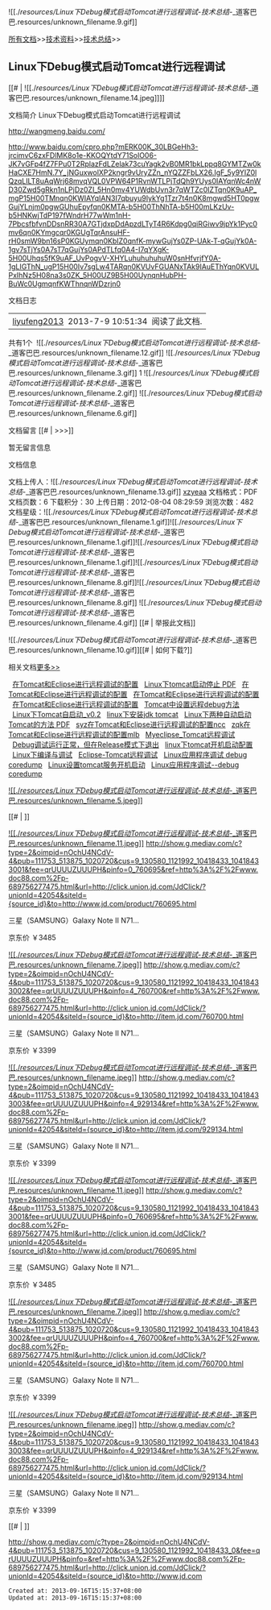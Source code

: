
![[./_resources/Linux下Debug模式启动Tomcat进行远程调试_-_技术总结_-_道客巴巴.resources/unknown_filename.9.gif]]

[所有文档](http://www.doc88.com/list.html)\>>[技术资料](http://www.doc88.com/list-443.html)\>>[技术总结](http://www.doc88.com/list-542.html)\>>

## Linux下Debug模式启动Tomcat进行远程调试

[[# | ![[./_resources/Linux下Debug模式启动Tomcat进行远程调试_-_技术总结_-_道客巴巴.resources/unknown_filename.14.jpeg]]]]

文档简介
Linux下Debug模式启动Tomcat进行远程调试

 <http://wangmeng.baidu.com/> 

<http://www.baidu.com/cpro.php?mERK00K_30LBGeHh3-jrcimvC6zxFDlMK8o1e-KKOQYtdY71SolO06-JK7vGFp4fZ7FPu0T2RplazFdLZelak73cuYagk2vB0MR1bkLppq8GYMTZw0kHaCXE7HmN.7Y_jNGuxwolXP2kngr9vUryZZn_nYQZZFbLX26.IgF_5y9YIZ0lQzqLILT8uAqWrj68mvqVQL0VPW64P1RvnWTLPjTdQh9YUys0IAYqnWc4nWD30Zwd5gRkn1nLPjDz0ZI_5Hn0mv4YUWdbUvn3r7qWTZc0IZTqn0K9uAP_mgP15H00TMnqn0KWIAYqIAN3I7qbuyu9IykYg1Tzr7t4n0K8mgwd5HT0pgwGujYLnjm0pgwGUhuEpyfqn0KMTA-b5H00ThNhTA-b5H00mLKzUv-b5HNKwjTdP197fWndrH77wWm1nH-7PbcsfbfvnDDsnRR30A7GTjdxpDdApzdLTyT4R6Kdpg0qiRGiwv9jpYk1Pyc0mv6qn0KYmgcqr0KGUgTqrAnsuHF-rH0smW9bn16sP0KGUymqn0KbIZ0qnfK-mywGujYs0ZP-UAk-T-qGujYk0A-1gv7sTjYs0A7sT7qGujYs0APdTLfq0A4-I7qYXgK-5H00Uhqs5fK9uAF_UvPogvV-XHYLuhuhuhuhuW0snHfvrjfY0A-1gLIGThN_ugP15H00Iv7sgLw4TARqn0KVUvFGUANxTAk9IAuEThYqn0KVULPxIhNz5H08na3s0ZK_5H00UZ9B5H00UynqnHubPH-BuWc0UgmqnfKWThnqnWDzrjn0>

文档日志

|     |
| --- |
| [liyufeng2013](http://www.doc88.com/liyufeng2013)  2013-7-9 10:51:34  阅读了此文档. |

共有1个  ![[./_resources/Linux下Debug模式启动Tomcat进行远程调试_-_技术总结_-_道客巴巴.resources/unknown_filename.12.gif]]  ![[./_resources/Linux下Debug模式启动Tomcat进行远程调试_-_技术总结_-_道客巴巴.resources/unknown_filename.3.gif]] 1 ![[./_resources/Linux下Debug模式启动Tomcat进行远程调试_-_技术总结_-_道客巴巴.resources/unknown_filename.2.gif]]  ![[./_resources/Linux下Debug模式启动Tomcat进行远程调试_-_技术总结_-_道客巴巴.resources/unknown_filename.6.gif]] 

文档留言 [[# | \>>>]]

暂无留言信息

文档信息

文档上传人：![[./_resources/Linux下Debug模式启动Tomcat进行远程调试_-_技术总结_-_道客巴巴.resources/unknown_filename.13.gif]] [xzyeaa](http://www.doc88.com/xzyeaa)
文档格式：PDF
文档页数：6
下载积分：30
上传日期：2012-08-04 08:29:59
浏览次数：482
文档星级：![[./_resources/Linux下Debug模式启动Tomcat进行远程调试_-_技术总结_-_道客巴巴.resources/unknown_filename.1.gif]]![[./_resources/Linux下Debug模式启动Tomcat进行远程调试_-_技术总结_-_道客巴巴.resources/unknown_filename.1.gif]]![[./_resources/Linux下Debug模式启动Tomcat进行远程调试_-_技术总结_-_道客巴巴.resources/unknown_filename.1.gif]]![[./_resources/Linux下Debug模式启动Tomcat进行远程调试_-_技术总结_-_道客巴巴.resources/unknown_filename.8.gif]]![[./_resources/Linux下Debug模式启动Tomcat进行远程调试_-_技术总结_-_道客巴巴.resources/unknown_filename.8.gif]]
![[./_resources/Linux下Debug模式启动Tomcat进行远程调试_-_技术总结_-_道客巴巴.resources/unknown_filename.4.gif]] [[# | 举报此文档]]

![[./_resources/Linux下Debug模式启动Tomcat进行远程调试_-_技术总结_-_道客巴巴.resources/unknown_filename.10.gif]][[# | 如何下载?]]

相关文档[更多>>](http://www.doc88.com/tag/Linux%E4%B8%8BDebug%E6%A8%A1%E5%BC%8F%E5%90%AF%E5%8A%A8Tomcat%E8%BF%9B%E8%A1%8C%E8%BF%9C%E7%A8%8B%E8%B0%83%E8%AF%95)

  [在Tomcat和Eclipse进行远程调试的配置](http://www.doc88.com/p-149668770906.html)
  [Linux下tomcat启动停止 PDF](http://www.doc88.com/p-117697026961.html)
  [在Tomcat和Eclipse进行远程调试的配置](http://www.doc88.com/p-239796551732.html)
  [在Tomcat和Eclipse进行远程调试的配置](http://www.doc88.com/p-196575919949.html)
  [在Tomcat和Eclipse进行远程调试的配置](http://www.doc88.com/p-300948799947.html)
  [Tomcat中设置远程debug方法](http://www.doc88.com/p-3488702370591.html)
  [Linux下Tomcat自启动\_v0.2](http://www.doc88.com/p-7793986738572.html)
  [linux下安装jdk tomcat](http://www.doc88.com/p-279835000082.html)
  [Linux下两种自动启动Tomcat的方法 PDF](http://www.doc88.com/p-990310323635.html)
  [syz在Tomcat和Eclipse进行远程调试的配置ncc](http://www.doc88.com/p-618600896579.html)
  [zqk在Tomcat和Eclipse进行远程调试的配置mlb](http://www.doc88.com/p-150260843959.html)
  [Myeclipse\_Tomcat远程调试](http://www.doc88.com/p-130783768699.html)
  [Debug调试运行正常，但在Release模式下退出](http://www.doc88.com/p-775865707155.html)
  [linux下tomcat开机启动配置](http://www.doc88.com/p-374884957071.html)
  [Linux下编译与调试](http://www.doc88.com/p-867117313823.html)
  [Eclipse-Tomcat远程调试](http://www.doc88.com/p-674606335962.html)
  [Linux应用程序调试 debug coredump](http://www.doc88.com/p-776496772412.html)
  [Linux设置tomcat服务开机启动](http://www.doc88.com/p-782446881958.html)
  [Linux应用程序调试--debug coredump](http://www.doc88.com/p-713752523841.html)

[![[./_resources/Linux下Debug模式启动Tomcat进行远程调试_-_技术总结_-_道客巴巴.resources/unknown_filename.5.jpeg]]](http://show.g.mediav.com/c?type=2&oimpid=nOchU4NCdV-4&pub=111753_513875_1020720&cus=9_130580_1121992_10418433_0&fee=qrUUUUZUUUPH&pinfo=&ref=http%3A%2F%2Fwww.doc88.com%2Fp-689756277475.html&url=http://click.union.jd.com/JdClick/?unionId=42054&siteId={source_id}&to=http://www.jd.com)

[[# | ]]

[![[./_resources/Linux下Debug模式启动Tomcat进行远程调试_-_技术总结_-_道客巴巴.resources/unknown_filename.11.jpeg]]](http://show.g.mediav.com/c?type=2&oimpid=nOchU4NCdV-4&pub=111753_513875_1020720&cus=9_130580_1121992_10418433_10418433001&fee=qrUUUUZUUUPH&pinfo=0_760695&ref=http%3A%2F%2Fwww.doc88.com%2Fp-689756277475.html&url=http://click.union.jd.com/JdClick/?unionId=42054&siteId={source_id}&to=http://www.jd.com/product/760695.html)
<http://show.g.mediav.com/c?type=2&oimpid=nOchU4NCdV-4&pub=111753_513875_1020720&cus=9_130580_1121992_10418433_10418433001&fee=qrUUUUZUUUPH&pinfo=0_760695&ref=http%3A%2F%2Fwww.doc88.com%2Fp-689756277475.html&url=http://click.union.jd.com/JdClick/?unionId=42054&siteId={source_id}&to=http://www.jd.com/product/760695.html>

三星（SAMSUNG）Galaxy Note II N71...

京东价
￥3485

[![[./_resources/Linux下Debug模式启动Tomcat进行远程调试_-_技术总结_-_道客巴巴.resources/unknown_filename.7.jpeg]]](http://show.g.mediav.com/c?type=2&oimpid=nOchU4NCdV-4&pub=111753_513875_1020720&cus=9_130580_1121992_10418433_10418433002&fee=qrUUUUZUUUPH&pinfo=4_760700&ref=http%3A%2F%2Fwww.doc88.com%2Fp-689756277475.html&url=http://click.union.jd.com/JdClick/?unionId=42054&siteId={source_id}&to=http://item.jd.com/760700.html)
<http://show.g.mediav.com/c?type=2&oimpid=nOchU4NCdV-4&pub=111753_513875_1020720&cus=9_130580_1121992_10418433_10418433002&fee=qrUUUUZUUUPH&pinfo=4_760700&ref=http%3A%2F%2Fwww.doc88.com%2Fp-689756277475.html&url=http://click.union.jd.com/JdClick/?unionId=42054&siteId={source_id}&to=http://item.jd.com/760700.html>

三星（SAMSUNG）Galaxy Note II N71...

京东价
￥3399

[![[./_resources/Linux下Debug模式启动Tomcat进行远程调试_-_技术总结_-_道客巴巴.resources/unknown_filename.jpeg]]](http://show.g.mediav.com/c?type=2&oimpid=nOchU4NCdV-4&pub=111753_513875_1020720&cus=9_130580_1121992_10418433_10418433003&fee=qrUUUUZUUUPH&pinfo=4_929134&ref=http%3A%2F%2Fwww.doc88.com%2Fp-689756277475.html&url=http://click.union.jd.com/JdClick/?unionId=42054&siteId={source_id}&to=http://item.jd.com/929134.html)
<http://show.g.mediav.com/c?type=2&oimpid=nOchU4NCdV-4&pub=111753_513875_1020720&cus=9_130580_1121992_10418433_10418433003&fee=qrUUUUZUUUPH&pinfo=4_929134&ref=http%3A%2F%2Fwww.doc88.com%2Fp-689756277475.html&url=http://click.union.jd.com/JdClick/?unionId=42054&siteId={source_id}&to=http://item.jd.com/929134.html>

三星（SAMSUNG）Galaxy Note II N71...

京东价
￥3399

[![[./_resources/Linux下Debug模式启动Tomcat进行远程调试_-_技术总结_-_道客巴巴.resources/unknown_filename.11.jpeg]]](http://show.g.mediav.com/c?type=2&oimpid=nOchU4NCdV-4&pub=111753_513875_1020720&cus=9_130580_1121992_10418433_10418433001&fee=qrUUUUZUUUPH&pinfo=0_760695&ref=http%3A%2F%2Fwww.doc88.com%2Fp-689756277475.html&url=http://click.union.jd.com/JdClick/?unionId=42054&siteId={source_id}&to=http://www.jd.com/product/760695.html)
<http://show.g.mediav.com/c?type=2&oimpid=nOchU4NCdV-4&pub=111753_513875_1020720&cus=9_130580_1121992_10418433_10418433001&fee=qrUUUUZUUUPH&pinfo=0_760695&ref=http%3A%2F%2Fwww.doc88.com%2Fp-689756277475.html&url=http://click.union.jd.com/JdClick/?unionId=42054&siteId={source_id}&to=http://www.jd.com/product/760695.html>

三星（SAMSUNG）Galaxy Note II N71...

京东价
￥3485

[![[./_resources/Linux下Debug模式启动Tomcat进行远程调试_-_技术总结_-_道客巴巴.resources/unknown_filename.7.jpeg]]](http://show.g.mediav.com/c?type=2&oimpid=nOchU4NCdV-4&pub=111753_513875_1020720&cus=9_130580_1121992_10418433_10418433002&fee=qrUUUUZUUUPH&pinfo=4_760700&ref=http%3A%2F%2Fwww.doc88.com%2Fp-689756277475.html&url=http://click.union.jd.com/JdClick/?unionId=42054&siteId={source_id}&to=http://item.jd.com/760700.html)
<http://show.g.mediav.com/c?type=2&oimpid=nOchU4NCdV-4&pub=111753_513875_1020720&cus=9_130580_1121992_10418433_10418433002&fee=qrUUUUZUUUPH&pinfo=4_760700&ref=http%3A%2F%2Fwww.doc88.com%2Fp-689756277475.html&url=http://click.union.jd.com/JdClick/?unionId=42054&siteId={source_id}&to=http://item.jd.com/760700.html>

三星（SAMSUNG）Galaxy Note II N71...

京东价
￥3399

[![[./_resources/Linux下Debug模式启动Tomcat进行远程调试_-_技术总结_-_道客巴巴.resources/unknown_filename.jpeg]]](http://show.g.mediav.com/c?type=2&oimpid=nOchU4NCdV-4&pub=111753_513875_1020720&cus=9_130580_1121992_10418433_10418433003&fee=qrUUUUZUUUPH&pinfo=4_929134&ref=http%3A%2F%2Fwww.doc88.com%2Fp-689756277475.html&url=http://click.union.jd.com/JdClick/?unionId=42054&siteId={source_id}&to=http://item.jd.com/929134.html)
<http://show.g.mediav.com/c?type=2&oimpid=nOchU4NCdV-4&pub=111753_513875_1020720&cus=9_130580_1121992_10418433_10418433003&fee=qrUUUUZUUUPH&pinfo=4_929134&ref=http%3A%2F%2Fwww.doc88.com%2Fp-689756277475.html&url=http://click.union.jd.com/JdClick/?unionId=42054&siteId={source_id}&to=http://item.jd.com/929134.html>

三星（SAMSUNG）Galaxy Note II N71...

京东价
￥3399

[[# | ]]

<http://show.g.mediav.com/c?type=2&oimpid=nOchU4NCdV-4&pub=111753_513875_1020720&cus=9_130580_1121992_10418433_0&fee=qrUUUUZUUUPH&pinfo=&ref=http%3A%2F%2Fwww.doc88.com%2Fp-689756277475.html&url=http://click.union.jd.com/JdClick/?unionId=42054&siteId={source_id}&to=http://www.jd.com>

    Created at: 2013-09-16T15:15:37+08:00
    Updated at: 2013-09-16T15:15:37+08:00

